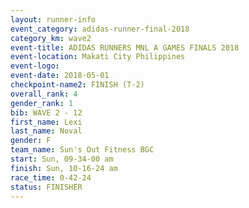 ```yaml
---
layout: runner-info 
event_category: adidas-runner-final-2018 
category_km: wave2 
event-title: ADIDAS RUNNERS MNL A GAMES FINALS 2018  
event-location: Makati City Philippines 
event-logo: 
event-date: 2018-05-01 
checkpoint-name2: FINISH (T-2) 
overall_rank: 4
gender_rank: 1
bib: WAVE 2 - 12
first_name: Lexi
last_name: Noval
gender: F
team_name: Sun's Out Fitness BGC
start: Sun, 09-34-00 am
finish: Sun, 10-16-24 am
race_time: 0-42-24
status: FINISHER
---
```

